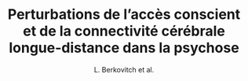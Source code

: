 ---
cat: gaia
subcat: ginkgo
bestof: false
author: L. Berkovitch et al.
title: Perturbations de l’accès conscient et de la connectivité cérébrale longue-distance dans la psychose
journal: French Journal of Psychiatry
year: 2018
type: article
url: https -//linkinghub.elsevier.com/retrieve/pii/S2590241519303824
doi: 10.1016/S2590-2415(19)30382-4
---